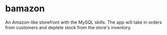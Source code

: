 # bamazon
An Amazon-like storefront with the MySQL skills. The app will take in orders from customers and deplete stock from the store's inventory.
